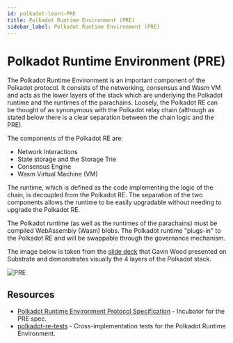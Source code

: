 ```yaml
---
id: polkadot-learn-PRE
title: Polkadot Runtime Environment (PRE)
sidebar_label: Polkadot Runtime Environment (PRE)
---
```


# Polkadot Runtime Environment (PRE)

The Polkadot Runtime Environment is an important component of the Polkadot protocol. It consists of the networking, consensus and Wasm VM and acts as the lower layers of the stack which are underlying the Polkadot runtime and the runtimes of the parachains. Loosely, the Polkadot RE can be thought of as synonymous with the Polkadot relay chain (although as stated below there is a clear separation between the chain logic and the PRE).

The components of the Polkadot RE are:

- Network Interactions
- State storage and the Storage Trie
- Consensus Engine
- Wasm Virtual Machine (VM)

The runtime, which is defined as the code implementing the logic of the chain, is decoupled from the Polkadot RE. The separation of the two components allows the runtime to be easily upgradable without needing to upgrade the Polkadot RE.

The Polkadot runtime (as well as the runtimes of the parachains) must be compiled WebAssembly (Wasm) blobs. The Polkadot runtime "plugs-in" to the Polkadot RE and will be swappable through the governance mechanism.

The image below is taken from the [slide deck](https://slides.com/paritytech/paritysubstrate#/8) that Gavin Wood presented on Substrate and demonstrates visually the 4 layers of the Polkadot stack.

![PRE](../../img/PRE.png)

## Resources

- [Polkadot Runtime Environment Protocol Specification](https://github.com/w3f/polkadot-re-spec) - Incubator for the PRE spec.
- [polkadot-re-tests](https://github.com/w3f/polkadot-re-tests) - Cross-implementation tests for the Polkadot Runtime Environment.
